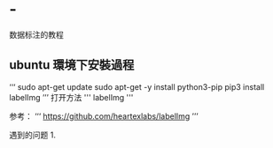 # -
数据标注的教程

## ubuntu 環境下安裝過程
‘‘‘
sudo apt-get update
sudo apt-get -y install python3-pip
pip3 install labelImg
’’’
打开方法
'''
labelImg
'''



参考：
‘‘‘
https://github.com/heartexlabs/labelImg
’’’



遇到的问题
1.